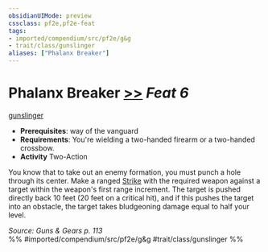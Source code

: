 ```yaml
---
obsidianUIMode: preview
cssclass: pf2e,pf2e-feat
tags:
- imported/compendium/src/pf2e/g&g
- trait/class/gunslinger
aliases: ["Phalanx Breaker"]
---
```

# Phalanx Breaker  [>>](chapter-9-playing-the-game.md#Actions "Two-Action") *Feat 6*  
[gunslinger](rules/traits/gunslinger-g-g.md)  

- **Prerequisites**: way of the vanguard
- **Requirements**: You're wielding a two-handed firearm or a two-handed crossbow.
- **Activity** Two-Action

You know that to take out an enemy formation, you must punch a hole through its center. Make a ranged [Strike](strike.md) with the required weapon against a target within the weapon's first range increment. The target is pushed directly back 10 feet (20 feet on a critical hit), and if this pushes the target into an obstacle, the target takes bludgeoning damage equal to half your level.

*Source: Guns & Gears p. 113*  
%% #imported/compendium/src/pf2e/g&g #trait/class/gunslinger %%